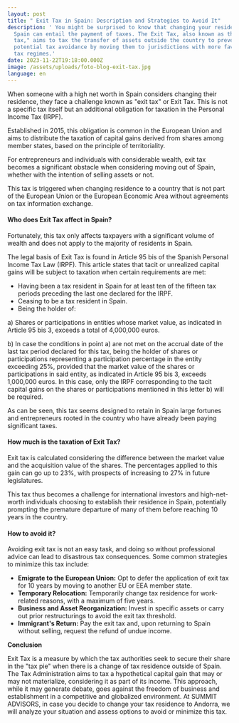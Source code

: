 ```yaml
---
layout: post
title: " Exit Tax in Spain: Description and Strategies to Avoid It"
description: ' You might be surprised to know that changing your residence from
  Spain can entail the payment of taxes. The Exit Tax, also known as the "exit
  tax," aims to tax the transfer of assets outside the country to prevent
  potential tax avoidance by moving them to jurisdictions with more favorable
  tax regimes.'
date: 2023-11-22T19:18:00.000Z
image: /assets/uploads/foto-blog-exit-tax.jpg
language: en
---
```

When someone with a high net worth in Spain considers changing their residence, they face a challenge known as "exit tax" or Exit Tax. This is not a specific tax itself but an additional obligation for taxation in the Personal Income Tax (IRPF).

Established in 2015, this obligation is common in the European Union and aims to distribute the taxation of capital gains derived from shares among member states, based on the principle of territoriality.

For entrepreneurs and individuals with considerable wealth, exit tax becomes a significant obstacle when considering moving out of Spain, whether with the intention of selling assets or not.

This tax is triggered when changing residence to a country that is not part of the European Union or the European Economic Area without agreements on tax information exchange.

#### Who does Exit Tax affect in Spain?

Fortunately, this tax only affects taxpayers with a significant volume of wealth and does not apply to the majority of residents in Spain.

The legal basis of Exit Tax is found in Article 95 bis of the Spanish Personal Income Tax Law (IRPF). This article states that tacit or unrealized capital gains will be subject to taxation when certain requirements are met:

* Having been a tax resident in Spain for at least ten of the fifteen tax periods preceding the last one declared for the IRPF.
* Ceasing to be a tax resident in Spain.
* Being the holder of:

a) Shares or participations in entities whose market value, as indicated in Article 95 bis 3, exceeds a total of 4,000,000 euros.

b) In case the conditions in point a) are not met on the accrual date of the last tax period declared for this tax, being the holder of shares or participations representing a participation percentage in the entity exceeding 25%, provided that the market value of the shares or participations in said entity, as indicated in Article 95 bis 3, exceeds 1,000,000 euros. In this case, only the IRPF corresponding to the tacit capital gains on the shares or participations mentioned in this letter b) will be required.

As can be seen, this tax seems designed to retain in Spain large fortunes and entrepreneurs rooted in the country who have already been paying significant taxes.

#### How much is the taxation of Exit Tax?

Exit tax is calculated considering the difference between the market value and the acquisition value of the shares. The percentages applied to this gain can go up to 23%, with prospects of increasing to 27% in future legislatures.

This tax thus becomes a challenge for international investors and high-net-worth individuals choosing to establish their residence in Spain, potentially prompting the premature departure of many of them before reaching 10 years in the country.

#### How to avoid it?

Avoiding exit tax is not an easy task, and doing so without professional advice can lead to disastrous tax consequences. Some common strategies to minimize this tax include:

* **Emigrate to the European Union:** Opt to defer the application of exit tax for 10 years by moving to another EU or EEA member state.
* **Temporary Relocation:** Temporarily change tax residence for work-related reasons, with a maximum of five years.
* **Business and Asset Reorganization:** Invest in specific assets or carry out prior restructurings to avoid the exit tax threshold.
* **Immigrant's Return:** Pay the exit tax and, upon returning to Spain without selling, request the refund of undue income.

**Conclusion**

Exit Tax is a measure by which the tax authorities seek to secure their share in the "tax pie" when there is a change of tax residence outside of Spain. The Tax Administration aims to tax a hypothetical capital gain that may or may not materialize, considering it as part of its income. This approach, while it may generate debate, goes against the freedom of business and establishment in a competitive and globalized environment. At SUMMIT ADVISORS, in case you decide to change your tax residence to Andorra, we will analyze your situation and assess options to avoid or minimize this tax.